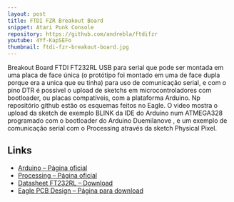 ```yaml
---
layout: post
title: FTDI FZR Breakout Board
snippet: Atari Punk Console
repository: https://github.com/andrebla/ftdifzr
youtube: 4Yf-KapSEFo
thumbnail: ftdi-fzr-breakout-board.jpg
---
```


Breakout Board FTDI FT232RL USB para serial que pode ser montada em uma placa 
de face única (o protótipo foi montado em uma de face dupla porque era a unica 
que eu tinha) para uso de comunicação serial, e com o pino DTR é possível o 
upload de sketchs em microcontroladores com bootloader, ou placas compatíveis, 
com a plataforma Arduino. Np repositório github estão os esquemas feitos no Eagle. 
O video mostra o upload da sketch de exemplo BLINK da IDE do Arduino num ATMEGA328 
programado com o bootloader do Arduino Duemilanove , e um exemplo de comunicação 
serial com o Processing através da sketch Physical Pixel.

Links
-----
* [Arduino – Página oficial](http://www.arduino.cc/)
* [Processing – Página oficial](http://processing.org/)
* [Datasheet FT232RL – Download](http://www.ftdichip.com/Support/Documents/DataSheets/ICs/DS_FT232R.pdf)
* [Eagle PCB Design – Página para download](http://www.cadsoftusa.com/downloads/?language=en)
